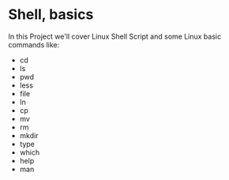 # Shell, basics 
In this Project we'll cover Linux Shell Script and some Linux basic commands like:
* cd
* ls
* pwd
* less
* file
* ln
* cp
* mv
* rm
* mkdir
* type
* which
* help
* man
